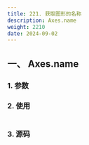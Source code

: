 ```yaml
---
title: 221. 获取图形的名称
description: Axes.name
weight: 2210
date: 2024-09-02
---
```

<style>
th, td {
  border: 1px solid rgb(190, 190, 190);
}
</style>


## 一、 Axes.name


### 1. 参数




### 2. 使用



```python


```


### 3. 源码
```python

```




